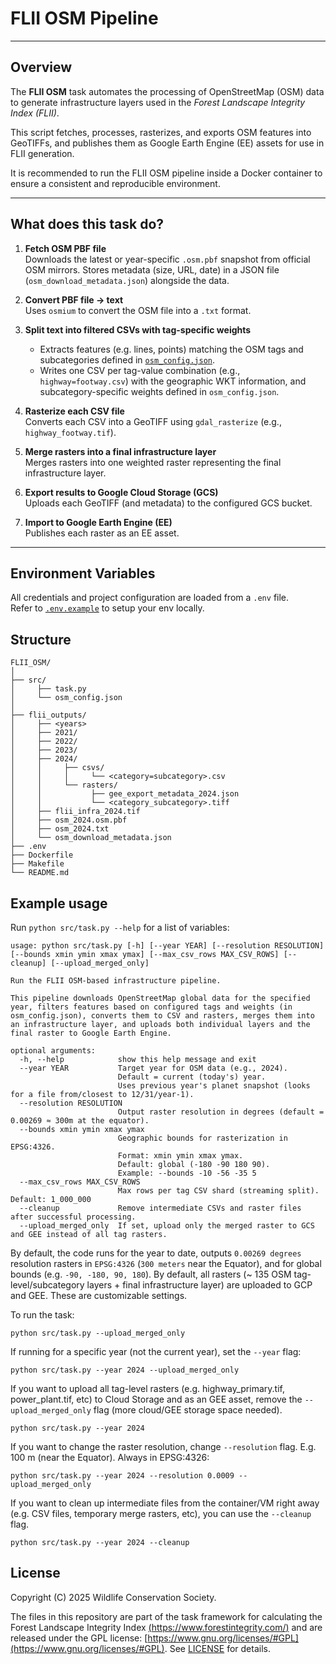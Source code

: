 # FLII OSM Pipeline
---

## Overview

The **FLII OSM** task automates the processing of OpenStreetMap (OSM) data to generate infrastructure layers used in the *Forest Landscape Integrity Index (FLII)*.

This script fetches, processes, rasterizes, and exports OSM features into GeoTIFFs, and publishes them as Google Earth Engine (EE) assets for use in FLII generation.

It is recommended to run the FLII OSM pipeline inside a Docker container to ensure a consistent and reproducible environment.

---

## What does this task do?

1. **Fetch OSM PBF file**  
   Downloads the latest or year-specific `.osm.pbf` snapshot from official OSM mirrors. Stores metadata (size, URL, date) in a JSON file (`osm_download_metadata.json`) alongside the data.

2. **Convert PBF file → text**  
   Uses `osmium` to convert the OSM file into a `.txt` format.

3. **Split text into filtered CSVs with tag-specific weights**  
   - Extracts features (e.g. lines, points) matching the OSM tags and subcategories defined in [`osm_config.json`](osm_config.json).  
   - Writes one CSV per tag-value combination (e.g., `highway=footway.csv`) with the geographic WKT information, and subcategory-specific weights defined in `osm_config.json`.

4. **Rasterize each CSV file**  
   Converts each CSV into a GeoTIFF using `gdal_rasterize` (e.g., `highway_footway.tif`).

5. **Merge rasters into a final infrastructure layer**  
   Merges rasters into one weighted raster representing the final infrastructure layer.

6. **Export results to Google Cloud Storage (GCS)**  
   Uploads each GeoTIFF (and metadata) to the configured GCS bucket.

7. **Import to Google Earth Engine (EE)**  
   Publishes each raster as an EE asset.

---

## Environment Variables

All credentials and project configuration are loaded from a `.env` file.  
Refer to [`.env.example`](/.env.example) to setup your env locally.

## Structure

```text
FLII_OSM/
│
├── src/
│     ├── task.py
│     └── osm_config.json
│
├── flii_outputs/
│     ├── <years>
│     ├── 2021/
│     ├── 2022/
│     ├── 2023/
│     ├── 2024/
│     │     ├── csvs/
│     │     │     └── <category=subcategory>.csv
│     │     └── rasters/
│     │           ├── gee_export_metadata_2024.json
│     │           └── <category_subcategory>.tiff
│     ├── flii_infra_2024.tif
│     ├── osm_2024.osm.pbf
│     ├── osm_2024.txt
│     └── osm_download_metadata.json
├── .env
├── Dockerfile
├── Makefile
└── README.md
```

## Example usage

Run `python src/task.py --help` for a list of variables:

```
usage: python src/task.py [-h] [--year YEAR] [--resolution RESOLUTION] [--bounds xmin ymin xmax ymax] [--max_csv_rows MAX_CSV_ROWS] [--cleanup] [--upload_merged_only]

Run the FLII OSM-based infrastructure pipeline.

This pipeline downloads OpenStreetMap global data for the specified year, filters features based on configured tags and weights (in osm_config.json), converts them to CSV and rasters, merges them into an infrastructure layer, and uploads both individual layers and the final raster to Google Earth Engine.

optional arguments:
  -h, --help            show this help message and exit
  --year YEAR           Target year for OSM data (e.g., 2024).
                        Default = current (today's) year.
                        Uses previous year's planet snapshot (looks for a file from/closest to 12/31/year-1).
  --resolution RESOLUTION
                        Output raster resolution in degrees (default = 0.00269 ≈ 300m at the equator).
  --bounds xmin ymin xmax ymax
                        Geographic bounds for rasterization in EPSG:4326.
                        Format: xmin ymin xmax ymax.
                        Default: global (-180 -90 180 90).
                        Example: --bounds -10 -56 -35 5
  --max_csv_rows MAX_CSV_ROWS
                        Max rows per tag CSV shard (streaming split). Default: 1_000_000
  --cleanup             Remove intermediate CSVs and raster files after successful processing.
  --upload_merged_only  If set, upload only the merged raster to GCS and GEE instead of all tag rasters.
```

By default, the code runs for the year to date, outputs `0.00269 degrees` resolution rasters in `EPSG:4326` (`300 meters` near the Equator), and for global bounds (e.g. `-90, -180, 90, 180`). By default, all rasters (~ 135 OSM tag-level/subcategory layers + final infrastructure layer) are uploaded to GCP and GEE. These are customizable settings.

To run the task:

```
python src/task.py --upload_merged_only
```

If running for a specific year (not the current year), set the  `--year` flag:
```
python src/task.py --year 2024 --upload_merged_only
```

If you want to upload all tag-level rasters (e.g. highway_primary.tif, power_plant.tif, etc) to Cloud Storage and as an GEE asset, remove the    `--upload_merged_only` flag (more cloud/GEE storage space needed).
```
python src/task.py --year 2024
```

If you want to change the raster resolution, change `--resolution` flag. E.g. 100 m (near the Equator). Always in EPSG:4326:
```
python src/task.py --year 2024 --resolution 0.0009 --upload_merged_only
```

If you want to clean up intermediate files from the container/VM right away (e.g. CSV files, temporary merge rasters, etc), you can use the `--cleanup` flag.
```
python src/task.py --year 2024 --cleanup
```

## License
Copyright (C) 2025 Wildlife Conservation Society.

The files in this repository are part of the task framework for calculating 
the Forest Landscape Integrity Index [(https://www.forestintegrity.com/)](https://www.forestintegrity.com/) and are released under the GPL license: [https://www.gnu.org/licenses/#GPL](https://www.gnu.org/licenses/#GPL). See [LICENSE](./LICENSE) for details.